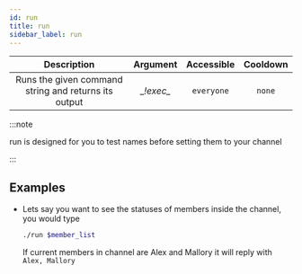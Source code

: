 ```yaml
---
id: run
title: run
sidebar_label: run
---
```


|                     Description                      |      Argument      | Accessible | Cooldown |
| :--------------------------------------------------: | :----------------: | :--------: | :------: |
| Runs the given command string and returns its output | __!exec\__ | `everyone` |  `none`  |

:::note

run is designed for you to test names before setting them to your channel

:::

## Examples

* Lets say you want to see the statuses of members inside the channel, you would type
    ```bash
    ./run $member_list
    ```

    If current members in channel are Alex and Mallory it will reply with `Alex, Mallory`